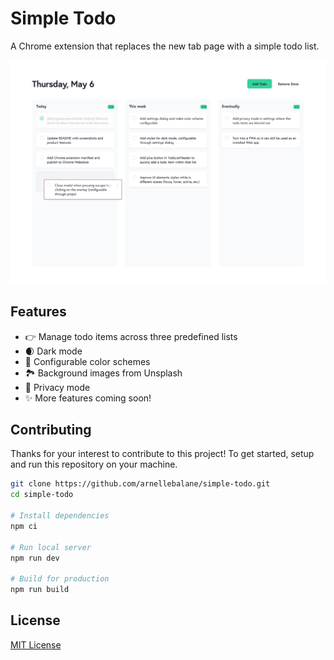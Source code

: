 # Simple Todo

A Chrome extension that replaces the new tab page with a simple todo list.

![Simple Todo](preview.jpg)

## Features

- 👉 Manage todo items across three predefined lists
- 🌒 Dark mode
- 🎨 Configurable color schemes
- 🏞 Background images from Unsplash
- 🙈 Privacy mode
- ✨ More features coming soon!

## Contributing

Thanks for your interest to contribute to this project! To get started, setup and run this repository on your machine.

```bash
git clone https://github.com/arnellebalane/simple-todo.git
cd simple-todo

# Install dependencies
npm ci

# Run local server
npm run dev

# Build for production
npm run build
```

## License

[MIT License](license)
